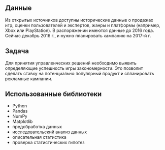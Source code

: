 ##  Данные
Из открытых источников доступны исторические данные о продажах игр, оценки пользователей и экспертов, жанры и платформы (например, Xbox или PlayStation). В распоряжении имеются данные до 2016 года. Сейчас декабрь 2016 г., и нужно планировать кампанию на 2017-й г.

## Задача
Для принятия управленческих решений необходимо выявить определяющие успешность игры закономерности. Это позволит сделать ставку на потенциально популярный продукт и спланировать рекламные кампании.

## Использованные библиотеки

* Python
* Pandas
* NumPy
* Matplotlib
* предобработка данных
* исследовательский анализ данных
* описательная статистика
* проверка статистических гипотез